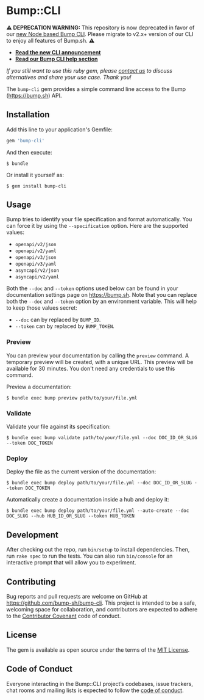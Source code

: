 # Bump::CLI

**⚠️ DEPRECATION WARNING:** This repository is now deprecated in favor of our [new Node based Bump CLI](https://github.com/bump-sh/cli). Please migrate to v2.x+ version of our CLI to enjoy all features of Bump.sh. ⚠️

- [**Read the new CLI announcement**](https://headwayapp.co/bump-changelog/new-command-line-interface-era-196226)
- [**Read our Bump CLI help section**](https://help.bump.sh/bump-cli)

_If you still want to use this ruby gem, please [contact us](mailto:hello@bump.sh) to discuss alternatives and share your use case. Thank you!_

The `bump-cli` gem provides a simple command line access to the Bump (https://bump.sh) API.

## Installation

Add this line to your application's Gemfile:

```ruby
gem 'bump-cli'
```

And then execute:

    $ bundle

Or install it yourself as:

    $ gem install bump-cli

## Usage

Bump tries to identify your file specification and format automatically. You can force it by using the `--specification` option. Here are the supported values:

* `openapi/v2/json`
* `openapi/v2/yaml`
* `openapi/v3/json`
* `openapi/v3/yaml`
* `asyncapi/v2/json`
* `asyncapi/v2/yaml`

Both the `--doc` and `--token` options used below can be found in your documentation settings page on https://bump.sh. Note that you can replace both the `--doc` and `--token` option by an environment variable. This will help to keep those values secret:

- `--doc` can by replaced by `BUMP_ID`.
- `--token` can by replaced by `BUMP_TOKEN`.

### Preview

You can preview your documentation by calling the `preview` command. A temporary preview will be created, with a unique URL. This preview will be available for 30 minutes. You don't need any credentials to use this command.

Preview a documentation:

    $ bundle exec bump preview path/to/your/file.yml

### Validate

Validate your file against its specification:

    $ bundle exec bump validate path/to/your/file.yml --doc DOC_ID_OR_SLUG --token DOC_TOKEN

### Deploy

Deploy the file as the current version of the documentation:

    $ bundle exec bump deploy path/to/your/file.yml --doc DOC_ID_OR_SLUG --token DOC_TOKEN

Automatically create a documentation inside a hub and deploy it:

    $ bundle exec bump deploy path/to/your/file.yml --auto-create --doc DOC_SLUG --hub HUB_ID_OR_SLUG --token HUB_TOKEN

## Development

After checking out the repo, run `bin/setup` to install dependencies. Then, run `rake spec` to run the tests. You can also run `bin/console` for an interactive prompt that will allow you to experiment.

## Contributing

Bug reports and pull requests are welcome on GitHub at https://github.com/bump-sh/bump-cli. This project is intended to be a safe, welcoming space for collaboration, and contributors are expected to adhere to the [Contributor Covenant](http://contributor-covenant.org) code of conduct.

## License

The gem is available as open source under the terms of the [MIT License](http://opensource.org/licenses/MIT).

## Code of Conduct

Everyone interacting in the Bump::CLI project’s codebases, issue trackers, chat rooms and mailing lists is expected to follow the [code of conduct](https://github.com/bump-sh/bump-cli/blob/master/CODE_OF_CONDUCT.md).
